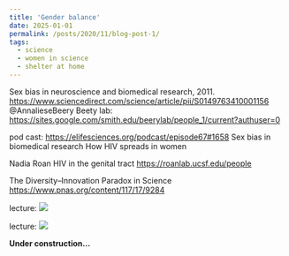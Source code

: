```yaml
---
title: 'Gender balance'
date: 2025-01-01
permalink: /posts/2020/11/blog-post-1/
tags:
  - science
  - women in science
  - shelter at home
---
```




Sex bias in neuroscience and biomedical research, 2011. 
https://www.sciencedirect.com/science/article/pii/S0149763410001156 
@AnnalieseBeery
Beety lab: https://sites.google.com/smith.edu/beerylab/people_1/current?authuser=0

pod cast: 
https://elifesciences.org/podcast/episode67#1658 
Sex bias in biomedical research
How HIV spreads in women

Nadia Roan
HIV in the genital tract 
https://roanlab.ucsf.edu/people 


The Diversity–Innovation Paradox in Science
https://www.pnas.org/content/117/17/9284




lecture:
![](/images/file-name.png)

lecture:
![](/images/file-name.png)

**Under construction...**
